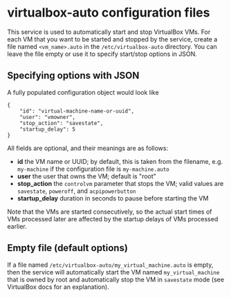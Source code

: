 virtualbox-auto configuration files
===================================

This service is used to automatically start and stop VirtualBox VMs. 
For each VM that you want to be started and stopped by the service, 
create a file named `<vm_name>.auto` in the `/etc/virtualbox-auto` 
directory. You can leave the file empty or use it to specify start/stop 
options in JSON.

Specifying options with JSON
----------------------------

A fully populated configuration object would look like 

    {
        "id": "virtual-machine-name-or-uuid",
        "user": "vmowner",             
        "stop_action": "savestate",
        "startup_delay": 5
    }

All fields are optional, and their meanings are as follows:

* **id** the VM name or UUID; by default, this is taken from the 
  filename, e.g. `my-machine` if the configuration file is 
  `my-machine.auto`
* **user** the user that owns the VM; default is "root"
* **stop_action** the `controlvm` parameter that stops the VM; valid 
  values are `savestate`, `poweroff`, and `acpipowerbutton`
* **startup_delay** duration in seconds to pause before starting the VM

Note that the VMs are started consecutively, so the actual start times
of VMs processed later are affected by the startup delays of VMs processed 
earlier.

Empty file (default options)
----------------------------

If a file named `/etc/virtualbox-auto/my_virtual_machine.auto` is 
empty, then the service will automatically start the VM named 
`my_virtual_machine` that is owned by root and automatically stop the
VM in `savestate` mode (see VirtualBox docs for an explanation).

